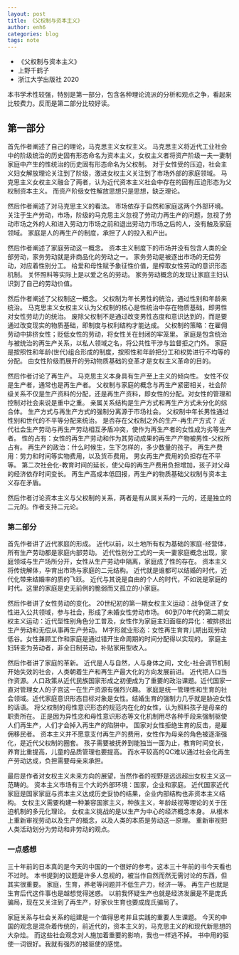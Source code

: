 ```yaml
---
layout: post
title: 《父权制与资本主义》
author: enh6
categories: blog
tags: note
---
```


- 《父权制与资本主义》
- 上野千鹤子
- 浙江大学出版社 2020

本书学术性较强，特别是第一部分，包含各种理论流派的分析和观点之争，看起来比较费力。反而是第二部分比较好读。

## 第一部分

首先作者阐述了自己的理论，马克思主义女权主义。
马克思主义将近代工业社会中的阶级统治的历史固有形态命名为资本主义，女权主义者将资产阶级一夫一妻制家庭中产生的性统治的历史固有形态命名为父权制。
对于女性受的压迫，社会主义妇女解放理论关注到了阶级，激进女权主义关注到了市场外部的家庭领域。
马克思主义女权主义融合了两者，认为近代资本主义社会中存在的固有压迫形态为父权制资本主义。
而资产阶级女性解放思想只是思想，缺乏理论。

然后作者阐述了对马克思主义的看法。
市场依存于自然和家庭这两个外部环境。
关注于生产劳动，市场，阶级的马克思主义忽视了劳动力再生产的问题，忽视了劳动市场之外的人和进入劳动力市场之前和退出劳动力市场之后的人，没有触及家庭领域。
家庭是人的再生产的制度，承担了人的投入和产出。

然后作者阐述了家庭劳动这一概念。
资本主义制度下的市场并没有包含人类的全部劳动，家务劳动就是非商品化的劳动之一。
家务劳动是被逐出市场的无偿劳动，对应着性别分工。
给爱和母性赋予象征性价值，是榨取女性劳动的意识形态机制。
关怀照料等实际上是以爱之名的劳动。
家务劳动概念的发现让家庭主妇认识到了自己的劳动价值。

然后作者阐述了父权制这一概念。
父权制为年长男性的统治，通过性别和年龄来统治。
马克思主义女权主义认为父权制的核心是性统治中存在物质基础，即男性对女性劳动力的统治。
废除父权制不是通过改变男性态度和意识达到的，而是要通过改变现实的物质基础，即制度与权利结构才能达成。
父权制的策略：在雇佣劳动中排挤女性；贬低女性的劳动，将女性关在封闭的牢笼里。
家庭是包含统治与被统治的再生产关系，以私人领域之名，将公共性干涉与监督拒之门外。
家庭是按照性和年龄(世代)组合形成的制度，按照性和年龄把分工和权势进行不均等的分配。
由女性阶级而展开的劳动物质基础的变革才是女权主义革命的目的。

然后作者讨论了再生产。
马克思主义本身具有生产至上主义的倾向性。
女性不仅是生产者，通常也是再生产者。
父权制与家庭的概念与再生产紧密相关，社会阶级关系不仅是生产资料的分配，还是再生产资料，即女性的分配。对女性的管理和控制对社会来说是重中之重。
亲属关系结构是生产方式和再生产方式未分化的综合体。
生产方式与再生产方式的强制分离源于市场社会。
父权制中年长男性通过性别和世代的不平等分配来统治。
是否存在父权制之外的生产-再生产方式？
近代社会生产劳动与再生产劳动相互矛盾冲突，使作为再生产者的女性成为劣等生产者。
性的占有：女性的再生产劳动和作为其劳动成果的再生产产物被男性-父权所占有。
再生产的政治：什么时候生，生下怎样的，多少数量的孩子。
再生产费用：劳力和时间等实物费用，以及货币费用。
男女再生产费用的负担存在不平等。
第二次社会化-教育时间的延长，使父母的再生产费用负担增加，孩子对父母的经济依存时间变长。
再生产高成本低回报，再生产的物质基础父权制与资本主义存在矛盾。

然后作者讨论资本主义与父权制的关系，两者是有从属关系的一元的，还是独立的二元的。作者支持二元论。

### 第二部分

首先作者讲了近代家庭的形成。
近代以前，以土地所有权为基础的家庭-经营体，所有生产劳动都是家庭内部劳动。
近代性别分工式的一夫一妻家庭概念出现，家庭领域与生产场所分开，女性从生产劳动中隔离，家庭成了性的存在。
资本主义将传统解体，孕育出市场与家庭的二元结构。
近代就是谁都可以结婚的时代，近代化带来结婚率的质的飞跃。
近代与其说是自由的个人的时代，不如说是家庭的时代。这里的家庭是史无前例的脆弱而又孤立的小家庭。

然后作者讲了女性劳动的变化。
20世纪初的第一期女权主义运动：战争促进了女性进入公共领域，参与社会，形成了未婚女性劳动市场。
60到70年代的第二期女权主义运动：近代型性别角色分工普及，女性作为家庭主妇面临的异化：被排挤出生产劳动和无偿从事再生产劳动。
M字形就业形态：女性再生育育儿期出现劳动低谷。女性兼顾工作和家庭是通过错开生命周期的时间分配得以实现的。
家庭主妇转变为劳动者，非全日制劳动，补贴家用型收入。

然后作者讲了家庭的革新。
近代是人与自然，人与身体之间，文化-社会调节机制开始失效的社会，人类朝着生产和再生产最大化的方向发展前进。
近代把人口当作资源。人口政策从近代民族国家形成之初便成为了重要的政治课题。近代国家一直对管理女人的子宫这一在生产资源有强烈兴趣。
家庭是统一管理性和生育的社会领域。近代家庭意识形态目标对象是女性。结婚生育的强制力几乎就是胁迫女性的话语。
将父权制的母性意识形态的规范内在化的女性，认为照料孩子是母亲的职责所在。
正是因为异性恋和母性意识形态等文化机制用尽各种手段来强制驱使人们再生产，人们才会掉入再生产的陷阱中。
国家对女性拒绝生育的反击，是雇佣移民者。
资本主义并不愿意支付再生产的费用，女性作为母亲的角色被逐渐强化，是近代父权制的圈套。
孩子需要被抚养到能独当一面为止，教育时间变长，养育比重提高，儿童的品质管理也要提高。
而水平较高的QC难以通过社会化再生产劳动达成，负担需要母亲来承担。

最后是作者对女权主义未来方向的展望，当然作者的视野是远远超出女权主义这一范畴的。
资本主义市场有三个大的外部环境：国家，企业和家庭。
近代国家近代家庭是国家家庭与资本主义达成历史妥协的结果，企业内部结构也非资本主义结构。
女权主义需要构建一种兼容国家主义，种族主义，年龄歧视等理论的关于压迫机制的多元化理论。
女权主义挑战的是以生产为中心的经济概念本身。
从根本上重新审视劳动以及生产的概念，以及人类的本质是劳动这一原理。
重新审视把人类活动划分为劳动和非劳动的观点。

### 一点感想

三十年前的日本真的是今天的中国的一个很好的参考。这本三十年前的书今天看也不过时。
本书提到的议题是许多人忽视的，被当作自然而然无需讨论的东西，但其实很重要。
家庭，生育，养老等问题并不低生产力，经济一等。
再生产也就是生育后代这件事也是越想觉得迷惑。
以前我怀疑生产也就是经济发展是不是庞氏骗局，现在又关注到了再生产，好家伙生育也要成庞氏骗局了。

家庭关系与社会关系的组建是一个值得思考并且实践的重要人生课题。
今天的中国的观念是混杂着传统的，前近代的，资本主义的，马克思主义的和现代新思想的大杂烩。
而这些社会观念对人施加着重要的影响，我也一样逃不掉。
书中用的驱使一词很好。我就有强烈的被驱使的感觉。